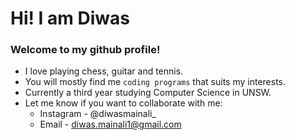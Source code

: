 # Hi! I am Diwas

### Welcome to my github profile!

+ I love playing chess, guitar and tennis.  
+ You will mostly find me `coding programs` that suits my interests. 
+ Currently a third year studying Computer Science in UNSW.
+ Let me know if you want to collaborate with me:
  + Instagram - @diwasmainali_
  + Email - diwas.mainali1@gmail.com

